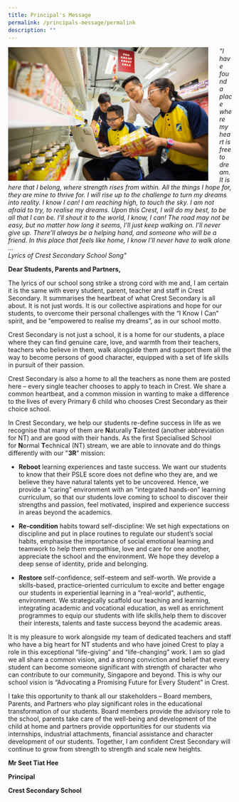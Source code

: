 ```yaml
---
title: Principal's Message
permalink: /principals-message/permalink
description: ""
---
```

<img src="/images/pm1.jpg" style="width:450px;height:300px;margin-right:25px;" align = "left"> _"I have found a place where my heart is free to dream. It is here that I belong, where strength rises from within. All the things I hope for, they are mine to thrive for. I will rise up to the challenge to turn my dreams into reality. I know I can! I am reaching high, to touch the sky. I am not afraid to try, to realise my dreams. Upon this Crest, I will do my best, to be all that I can be. I’ll shout it to the world, I know, I can! The road may not be easy, but no matter how long it seems, I’ll just keep walking on. I’ll never give up. There’ll always be a helping hand, and someone who will be a friend. In this place that feels like home, I know I’ll never have to walk alone …  
Lyrics of Crest Secondary School Song"_


**Dear Students, Parents and Partners,**

  

The lyrics of our school song strike a strong cord with me and, I am certain it is the same with every student, parent, teacher and staff in Crest Secondary. It summarises the heartbeat of what Crest Secondary is all about. It is not just words. It is our collective aspirations and hope for our students, to overcome their personal challenges with the “I Know I Can” spirit, and be “empowered to realise my dreams”, as in our school motto.

  

Crest Secondary is not just a school, it is a home for our students, a place where they can find genuine care, love, and warmth from their teachers, teachers who believe in them, walk alongside them and support them all the way to become persons of good character, equipped with a set of life skills in pursuit of their passion.

  

Crest Secondary is also a home to all the teachers as none them are posted here – every single teacher chooses to apply to teach in Crest. We share a common heartbeat, and a common mission in wanting to make a difference to the lives of every Primary 6 child who chooses Crest Secondary as their choice school.

  

In Crest Secondary, we help our students re-define success in life as we recognise that many of them are **N**aturally **T**alented (another abbreviation for NT) and are good with their hands. As the first Specialised School for **N**ormal **T**echnical (NT) stream, we are able to innovate and do things differently with our "**3R**" mission:

  

*   **Reboot** learning experiences and taste success. We want our students to know that their PSLE score does not define who they are, and we believe they have natural talents yet to be uncovered. Hence, we provide a “caring” environment with an “integrated hands-on” learning curriculum, so that our students love coming to school to discover their strengths and passion, feel motivated, inspired and experience success in areas beyond the academics.

  

*   **Re-condition** habits toward self-discipline: We set high expectations on discipline and put in place routines to regulate our student’s social habits, emphasise the importance of social emotional learning and teamwork to help them empathise, love and care for one another, appreciate the school and the environment. We hope they develop a deep sense of identity, pride and belonging.

  

*   **Restore** self-confidence, self-esteem and self-worth. We provide a skills-based, practice-oriented curriculum to excite and better engage our students in experiential learning in a “real-world", authentic, environment. We strategically scaffold our teaching and learning, integrating academic and vocational education, as well as enrichment programmes to equip our students with life skills,help them to discover their interests, talents and taste success beyond the academic areas.

  

It is my pleasure to work alongside my team of dedicated teachers and staff who have a big heart for NT students and who have joined Crest to play a role in this exceptional “life-giving” and “life-changing” work. I am so glad we all share a common vision, and a strong conviction and belief that every student can become someone significant with strength of character who can contribute to our community, Singapore and beyond. This is why our school vision is “Advocating a Promising Future for Every Student” in Crest.

  

I take this opportunity to thank all our stakeholders – Board members, Parents, and Partners who play significant roles in the educational transformation of our students. Board members provide the advisory role to the school, parents take care of the well-being and development of the child at home and partners provide opportunities for our students via internships, industrial attachments, financial assistance and character development of our students. Together, I am confident Crest Secondary will continue to grow from strength to strength and scale new heights.

  

  

**Mr Seet Tiat Hee**

**Principal**

**Crest Secondary School**